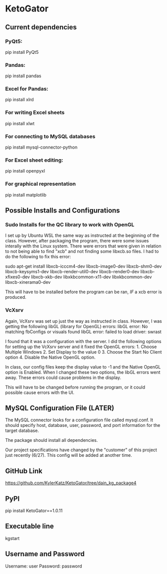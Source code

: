 # KetoGator

## Current dependencies 
### PyQt5: 
pip install PyQt5
### Pandas:
pip install pandas
### Excel for Pandas:
pip install xlrd
### For writing Excel sheets
pip install xlwt
### For connecting to MySQL databases
pip install mysql-connector-python
### For Excel sheet editing:
pip install openpyxl
### For graphical representation
pip install matplotlib

## Possible Installs and Configurations
### Sudo Installs for the QC library to work with OpenGL
I set up by Ubuntu WSL the same way as instructed at the beginning of the class. However, after packaging the program, there were some issues interally with the Linux system.
There were errors that were given in relation to not being able to find "xcb" and not finding some libxcb.so files.
I had to do the following to fix this error:

sudo apt-get install libxcb-icccm4-dev libxcb-image0-dev libxcb-shm0-dev libxcb-keysyms1-dev libxcb-render-util0-dev libxcb-render0-dev libxcb-xfixes0-dev libxcb-xkb-dev libxkbcommon-x11-dev libxkbcommon-dev libxcb-xinerama0-dev

This will have to be installed before the program can be ran, *IF* a xcb error is produced.

### VcXsrv
Again, VcXsrv was set up just the way as instructed in class. However, I was getting the following libGL (library for OpenGL) errors:
libGL error: No matching fbConfigs or visuals found
libGL error: failed to load driver: swrast

I found that it was a configuration with the server.
I did the following options for setting up the VcXsrv server and it fixed the OpenGL errors:
    1. Choose Multiple Windows
    2. Set Display to the value 0
    3. Choose the Start No Client option
    4. Disable the Native OpenGL option.

In class, our config files keep the display value to -1 and the Native OpenGL option is Enabled. When I changed these two options, the libGL errors went away. These errors could cause problems in the display.

This will have to be changed before running the program, or it could possible cause errors with the UI.

## MySQL Configuration File (LATER)
The MySQL connector looks for a configuration file called mysql.conf. It should specify host, database, user, password, and port information for the target database.

The package should install all dependencies.

Our project specifications have changed by the "customer" of this project just recently (6/27). This config will be added at another time.

## GitHub Link
https://github.com/KylerKatz/KetoGator/tree/dain_kg_package4

## PyPl
pip install KetoGator==1.0.11

## Executable line
kgstart

## Username and Password
Username: user
Password: password
